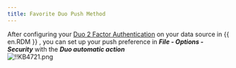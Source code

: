 ```yaml
---
title: Favorite Duo Push Method
---
```

After configuring your [Duo 2 Factor Authentication](https://helprdm.devolutions.net/datasources_2factorauthenticationduo.html) on your data source in {{ en.RDM }} , you can set up your push preference in ***File - Options - Security*** with the ***Duo automatic action***  
![!!KB4721.png](https://webdevolutions.azureedge.net/docs/en/kb/KB4721.png)
